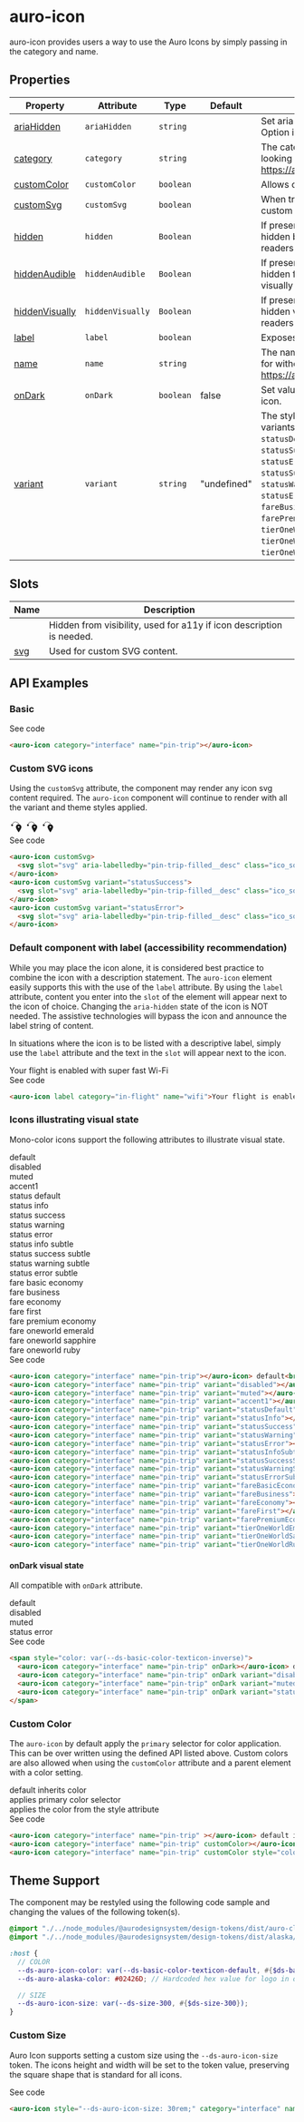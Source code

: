 <!-- AURO-GENERATED-CONTENT:START (FILE:src=../docs/api.md) -->
<!-- The below content is automatically added from ../docs/api.md -->

# auro-icon

auro-icon provides users a way to use the Auro Icons by simply passing in the category and name.

## Properties

| Property         | Attribute        | Type      | Default     | Description                                      |
|------------------|------------------|-----------|-------------|--------------------------------------------------|
| [ariaHidden](#ariaHidden)     | `ariaHidden`     | `string`  |             | Set aria-hidden value. Default is `true`. Option is `false`. |
| [category](#category)       | `category`       | `string`  |             | The category of the icon you are looking for. See https://auro.alaskaair.com/icons/usage. |
| [customColor](#customColor)    | `customColor`    | `boolean` |             | Allows custom color to be set.                   |
| [customSvg](#customSvg)      | `customSvg`      | `boolean` |             | When true, auro-icon will render a custom SVG inside the default slot. |
| [hidden](#hidden)         | `hidden`         | `Boolean` |             | If present, the component will be hidden both visually and from screen readers |
| [hiddenAudible](#hiddenAudible)  | `hiddenAudible`  | `Boolean` |             | If present, the component will be hidden from screen readers, but seen visually |
| [hiddenVisually](#hiddenVisually) | `hiddenVisually` | `Boolean` |             | If present, the component will be hidden visually, but still read by screen readers |
| [label](#label)          | `label`          | `boolean` |             | Exposes content in slot as icon label.           |
| [name](#name)           | `name`           | `string`  |             | The name of the icon you are looking for without the file extension. See https://auro.alaskaair.com/icons/usage. |
| [onDark](#onDark)         | `onDark`         | `boolean` | false       | Set value for on-dark version of auro-icon.      |
| [variant](#variant)        | `variant`        | `string`  | "undefined" | The style of the icon. The accepted variants are `accent1`, `disabled`, `muted`, `statusDefault`, `statusInfo`, `statusSuccess`, `statusWarning`, `statusError`, `statusInfoSubtle`, `statusSuccessSubtle`, `statusWarningSubtle`, `statusErrorSubtle`, `fareBasicEconomy`, `fareBusiness`, `fareEconomy`, `fareFirst`, `farePremiumEconomy`, `tierOneWorldEmerald`, `tierOneWorldSapphire`, `tierOneWorldRuby`. |

## Slots

| Name  | Description                                      |
|-------|--------------------------------------------------|
|       | Hidden from visibility, used for a11y if icon description is needed. |
| [svg](#svg) | Used for custom SVG content.                     |
<!-- AURO-GENERATED-CONTENT:END -->

## API Examples

### Basic

<div class="exampleWrapper">
  <!-- AURO-GENERATED-CONTENT:START (FILE:src=../apiExamples/basic.html) -->
  <!-- The below content is automatically added from ../apiExamples/basic.html -->
  <auro-icon category="interface" name="pin-trip"></auro-icon>
  <!-- AURO-GENERATED-CONTENT:END -->
</div>
<auro-accordion alignRight>
  <span slot="trigger">See code</span>
<!-- AURO-GENERATED-CONTENT:START (CODE:src=../apiExamples/basic.html) -->
<!-- The below code snippet is automatically added from ../apiExamples/basic.html -->

```html
<auro-icon category="interface" name="pin-trip"></auro-icon>
```
<!-- AURO-GENERATED-CONTENT:END -->
</auro-accordion>

### Custom SVG icons

Using the `customSvg` attribute, the component may render any icon svg content required. The `auro-icon` component will continue to render with all the variant and theme styles applied.

<div class="exampleWrapper">
  <!-- AURO-GENERATED-CONTENT:START (FILE:src=../apiExamples/customSvg.html) -->
  <!-- The below content is automatically added from ../apiExamples/customSvg.html -->
  <auro-icon customSvg>
    <svg slot="svg" aria-labelledby="pin-trip-filled__desc" class="ico_squareLarge" role="img" viewBox="0 0 24 24" part="svg" style="min-width: var(--auro-size-lg, var(--ds-size-300, 1.5rem)); height: var(--auro-size-lg, var(--ds-size-300, 1.5rem)); fill: currentcolor;"><title></title><desc id="pin-trip-filled__desc">drop pin with circles.</desc><path d="M10.045 3.345a.75.75 0 0 1 .785-.714l.05.003a.75.75 0 0 1-.082 1.498l-.04-.002a.75.75 0 0 1-.713-.785m-1.217.22a.75.75 0 0 1-.357 1l-.034.016a.75.75 0 0 1-.655-1.35l.047-.022a.75.75 0 0 1 .999.357m3.949.186a.75.75 0 0 1 1.012-.318l.045.023a.75.75 0 0 1-.703 1.326l-.035-.019a.75.75 0 0 1-.319-1.012M6.508 5.057a.75.75 0 0 1 .2 1.041l-.01.017a.75.75 0 1 1-1.246-.836l.014-.022a.75.75 0 0 1 1.042-.2m8.577.22a.75.75 0 0 1 1.038.218l.028.044a.75.75 0 0 1-1.264.808l-.02-.032a.75.75 0 0 1 .218-1.038m6.02 7.014c0-2.789-2.44-4.88-4.88-4.88s-4.881 2.091-4.881 4.88q0 2.559 4.11 8.496l.199.285.055.068a.697.697 0 0 0 1.088-.068q4.31-6.16 4.309-8.781m-6.275 0a1.394 1.394 0 1 1 2.789 0 1.394 1.394 0 0 1-2.789 0M4.635 10.704a1.74 1.74 0 1 0 0-3.48 1.74 1.74 0 0 0 0 3.48"></path></svg>
  </auro-icon>
  <auro-icon customSvg variant="statusSuccess">
    <svg slot="svg" aria-labelledby="pin-trip-filled__desc" class="ico_squareLarge" role="img" viewBox="0 0 24 24" part="svg" style="min-width: var(--auro-size-lg, var(--ds-size-300, 1.5rem)); height: var(--auro-size-lg, var(--ds-size-300, 1.5rem)); fill: currentcolor;"><title></title><desc id="pin-trip-filled__desc">drop pin with circles.</desc><path d="M10.045 3.345a.75.75 0 0 1 .785-.714l.05.003a.75.75 0 0 1-.082 1.498l-.04-.002a.75.75 0 0 1-.713-.785m-1.217.22a.75.75 0 0 1-.357 1l-.034.016a.75.75 0 0 1-.655-1.35l.047-.022a.75.75 0 0 1 .999.357m3.949.186a.75.75 0 0 1 1.012-.318l.045.023a.75.75 0 0 1-.703 1.326l-.035-.019a.75.75 0 0 1-.319-1.012M6.508 5.057a.75.75 0 0 1 .2 1.041l-.01.017a.75.75 0 1 1-1.246-.836l.014-.022a.75.75 0 0 1 1.042-.2m8.577.22a.75.75 0 0 1 1.038.218l.028.044a.75.75 0 0 1-1.264.808l-.02-.032a.75.75 0 0 1 .218-1.038m6.02 7.014c0-2.789-2.44-4.88-4.88-4.88s-4.881 2.091-4.881 4.88q0 2.559 4.11 8.496l.199.285.055.068a.697.697 0 0 0 1.088-.068q4.31-6.16 4.309-8.781m-6.275 0a1.394 1.394 0 1 1 2.789 0 1.394 1.394 0 0 1-2.789 0M4.635 10.704a1.74 1.74 0 1 0 0-3.48 1.74 1.74 0 0 0 0 3.48"></path></svg>
  </auro-icon>
  <auro-icon customSvg variant="statusError">
    <svg slot="svg" aria-labelledby="pin-trip-filled__desc" class="ico_squareLarge" role="img" viewBox="0 0 24 24" part="svg" style="min-width: var(--auro-size-lg, var(--ds-size-300, 1.5rem)); height: var(--auro-size-lg, var(--ds-size-300, 1.5rem)); fill: currentcolor;"><title></title><desc id="pin-trip-filled__desc">drop pin with circles.</desc><path d="M10.045 3.345a.75.75 0 0 1 .785-.714l.05.003a.75.75 0 0 1-.082 1.498l-.04-.002a.75.75 0 0 1-.713-.785m-1.217.22a.75.75 0 0 1-.357 1l-.034.016a.75.75 0 0 1-.655-1.35l.047-.022a.75.75 0 0 1 .999.357m3.949.186a.75.75 0 0 1 1.012-.318l.045.023a.75.75 0 0 1-.703 1.326l-.035-.019a.75.75 0 0 1-.319-1.012M6.508 5.057a.75.75 0 0 1 .2 1.041l-.01.017a.75.75 0 1 1-1.246-.836l.014-.022a.75.75 0 0 1 1.042-.2m8.577.22a.75.75 0 0 1 1.038.218l.028.044a.75.75 0 0 1-1.264.808l-.02-.032a.75.75 0 0 1 .218-1.038m6.02 7.014c0-2.789-2.44-4.88-4.88-4.88s-4.881 2.091-4.881 4.88q0 2.559 4.11 8.496l.199.285.055.068a.697.697 0 0 0 1.088-.068q4.31-6.16 4.309-8.781m-6.275 0a1.394 1.394 0 1 1 2.789 0 1.394 1.394 0 0 1-2.789 0M4.635 10.704a1.74 1.74 0 1 0 0-3.48 1.74 1.74 0 0 0 0 3.48"></path></svg>
  </auro-icon>
  <!-- AURO-GENERATED-CONTENT:END -->
</div>
<auro-accordion alignRight>
  <span slot="trigger">See code</span>
<!-- AURO-GENERATED-CONTENT:START (CODE:src=../apiExamples/customSvg.html) -->
<!-- The below code snippet is automatically added from ../apiExamples/customSvg.html -->

```html
<auro-icon customSvg>
  <svg slot="svg" aria-labelledby="pin-trip-filled__desc" class="ico_squareLarge" role="img" viewBox="0 0 24 24" part="svg" style="min-width: var(--auro-size-lg, var(--ds-size-300, 1.5rem)); height: var(--auro-size-lg, var(--ds-size-300, 1.5rem)); fill: currentcolor;"><title></title><desc id="pin-trip-filled__desc">drop pin with circles.</desc><path d="M10.045 3.345a.75.75 0 0 1 .785-.714l.05.003a.75.75 0 0 1-.082 1.498l-.04-.002a.75.75 0 0 1-.713-.785m-1.217.22a.75.75 0 0 1-.357 1l-.034.016a.75.75 0 0 1-.655-1.35l.047-.022a.75.75 0 0 1 .999.357m3.949.186a.75.75 0 0 1 1.012-.318l.045.023a.75.75 0 0 1-.703 1.326l-.035-.019a.75.75 0 0 1-.319-1.012M6.508 5.057a.75.75 0 0 1 .2 1.041l-.01.017a.75.75 0 1 1-1.246-.836l.014-.022a.75.75 0 0 1 1.042-.2m8.577.22a.75.75 0 0 1 1.038.218l.028.044a.75.75 0 0 1-1.264.808l-.02-.032a.75.75 0 0 1 .218-1.038m6.02 7.014c0-2.789-2.44-4.88-4.88-4.88s-4.881 2.091-4.881 4.88q0 2.559 4.11 8.496l.199.285.055.068a.697.697 0 0 0 1.088-.068q4.31-6.16 4.309-8.781m-6.275 0a1.394 1.394 0 1 1 2.789 0 1.394 1.394 0 0 1-2.789 0M4.635 10.704a1.74 1.74 0 1 0 0-3.48 1.74 1.74 0 0 0 0 3.48"></path></svg>
</auro-icon>
<auro-icon customSvg variant="statusSuccess">
  <svg slot="svg" aria-labelledby="pin-trip-filled__desc" class="ico_squareLarge" role="img" viewBox="0 0 24 24" part="svg" style="min-width: var(--auro-size-lg, var(--ds-size-300, 1.5rem)); height: var(--auro-size-lg, var(--ds-size-300, 1.5rem)); fill: currentcolor;"><title></title><desc id="pin-trip-filled__desc">drop pin with circles.</desc><path d="M10.045 3.345a.75.75 0 0 1 .785-.714l.05.003a.75.75 0 0 1-.082 1.498l-.04-.002a.75.75 0 0 1-.713-.785m-1.217.22a.75.75 0 0 1-.357 1l-.034.016a.75.75 0 0 1-.655-1.35l.047-.022a.75.75 0 0 1 .999.357m3.949.186a.75.75 0 0 1 1.012-.318l.045.023a.75.75 0 0 1-.703 1.326l-.035-.019a.75.75 0 0 1-.319-1.012M6.508 5.057a.75.75 0 0 1 .2 1.041l-.01.017a.75.75 0 1 1-1.246-.836l.014-.022a.75.75 0 0 1 1.042-.2m8.577.22a.75.75 0 0 1 1.038.218l.028.044a.75.75 0 0 1-1.264.808l-.02-.032a.75.75 0 0 1 .218-1.038m6.02 7.014c0-2.789-2.44-4.88-4.88-4.88s-4.881 2.091-4.881 4.88q0 2.559 4.11 8.496l.199.285.055.068a.697.697 0 0 0 1.088-.068q4.31-6.16 4.309-8.781m-6.275 0a1.394 1.394 0 1 1 2.789 0 1.394 1.394 0 0 1-2.789 0M4.635 10.704a1.74 1.74 0 1 0 0-3.48 1.74 1.74 0 0 0 0 3.48"></path></svg>
</auro-icon>
<auro-icon customSvg variant="statusError">
  <svg slot="svg" aria-labelledby="pin-trip-filled__desc" class="ico_squareLarge" role="img" viewBox="0 0 24 24" part="svg" style="min-width: var(--auro-size-lg, var(--ds-size-300, 1.5rem)); height: var(--auro-size-lg, var(--ds-size-300, 1.5rem)); fill: currentcolor;"><title></title><desc id="pin-trip-filled__desc">drop pin with circles.</desc><path d="M10.045 3.345a.75.75 0 0 1 .785-.714l.05.003a.75.75 0 0 1-.082 1.498l-.04-.002a.75.75 0 0 1-.713-.785m-1.217.22a.75.75 0 0 1-.357 1l-.034.016a.75.75 0 0 1-.655-1.35l.047-.022a.75.75 0 0 1 .999.357m3.949.186a.75.75 0 0 1 1.012-.318l.045.023a.75.75 0 0 1-.703 1.326l-.035-.019a.75.75 0 0 1-.319-1.012M6.508 5.057a.75.75 0 0 1 .2 1.041l-.01.017a.75.75 0 1 1-1.246-.836l.014-.022a.75.75 0 0 1 1.042-.2m8.577.22a.75.75 0 0 1 1.038.218l.028.044a.75.75 0 0 1-1.264.808l-.02-.032a.75.75 0 0 1 .218-1.038m6.02 7.014c0-2.789-2.44-4.88-4.88-4.88s-4.881 2.091-4.881 4.88q0 2.559 4.11 8.496l.199.285.055.068a.697.697 0 0 0 1.088-.068q4.31-6.16 4.309-8.781m-6.275 0a1.394 1.394 0 1 1 2.789 0 1.394 1.394 0 0 1-2.789 0M4.635 10.704a1.74 1.74 0 1 0 0-3.48 1.74 1.74 0 0 0 0 3.48"></path></svg>
</auro-icon>
```
<!-- AURO-GENERATED-CONTENT:END -->
</auro-accordion>

### Default component with label (accessibility recommendation)

While you may place the icon alone, it is considered best practice to combine the icon with a description statement. The `auro-icon` element easily supports this with the use of the `label` attribute. By using the `label` attribute, content you enter into the `slot` of the element will appear next to the icon of choice. Changing the `aria-hidden` state of the icon is NOT needed. The assistive technologies will bypass the icon and announce the label string of content.

In situations where the icon is to be listed with a descriptive label, simply use the `label` attribute and the text in the `slot` will appear next to the icon.

<div class="exampleWrapper">
  <!-- AURO-GENERATED-CONTENT:START (FILE:src=../apiExamples/accessRec.html) -->
  <!-- The below content is automatically added from ../apiExamples/accessRec.html -->
  <auro-icon label category="in-flight" name="wifi">Your flight is enabled with super fast Wi-Fi</auro-icon>
  <!-- AURO-GENERATED-CONTENT:END -->
</div>
<auro-accordion alignRight>
  <span slot="trigger">See code</span>
<!-- AURO-GENERATED-CONTENT:START (CODE:src=../apiExamples/accessRec.html) -->
<!-- The below code snippet is automatically added from ../apiExamples/accessRec.html -->

```html
<auro-icon label category="in-flight" name="wifi">Your flight is enabled with super fast Wi-Fi</auro-icon>
```
<!-- AURO-GENERATED-CONTENT:END -->
</auro-accordion>

### Icons illustrating visual state

Mono-color icons support the following attributes to illustrate visual state.

<div class="exampleWrapper">
  <!-- AURO-GENERATED-CONTENT:START (FILE:src=../apiExamples/visualState.html) -->
  <!-- The below content is automatically added from ../apiExamples/visualState.html -->
  <auro-icon category="interface" name="pin-trip"></auro-icon> default<br />
  <auro-icon category="interface" name="pin-trip" variant="disabled"></auro-icon> disabled<br />
  <auro-icon category="interface" name="pin-trip" variant="muted"></auro-icon> muted<br />
  <auro-icon category="interface" name="pin-trip" variant="accent1"></auro-icon> accent1<br />
  <auro-icon category="interface" name="pin-trip" variant="statusDefault"></auro-icon> status default<br />
  <auro-icon category="interface" name="pin-trip" variant="statusInfo"></auro-icon> status info<br />
  <auro-icon category="interface" name="pin-trip" variant="statusSuccess"></auro-icon> status success<br />
  <auro-icon category="interface" name="pin-trip" variant="statusWarning"></auro-icon> status warning<br />
  <auro-icon category="interface" name="pin-trip" variant="statusError"></auro-icon> status error<br />
  <auro-icon category="interface" name="pin-trip" variant="statusInfoSubtle"></auro-icon> status info subtle<br />
  <auro-icon category="interface" name="pin-trip" variant="statusSuccessSubtle"></auro-icon> status success subtle<br />
  <auro-icon category="interface" name="pin-trip" variant="statusWarningSubtle"></auro-icon> status warning subtle<br />
  <auro-icon category="interface" name="pin-trip" variant="statusErrorSubtle"></auro-icon> status error subtle<br />
  <auro-icon category="interface" name="pin-trip" variant="fareBasicEconomy"></auro-icon> fare basic economy<br />
  <auro-icon category="interface" name="pin-trip" variant="fareBusiness"></auro-icon> fare business<br />
  <auro-icon category="interface" name="pin-trip" variant="fareEconomy"></auro-icon> fare economy<br />
  <auro-icon category="interface" name="pin-trip" variant="fareFirst"></auro-icon> fare first<br />
  <auro-icon category="interface" name="pin-trip" variant="farePremiumEconomy"></auro-icon> fare premium economy<br />
  <auro-icon category="interface" name="pin-trip" variant="tierOneWorldEmerald"></auro-icon> fare oneworld emerald<br />
  <auro-icon category="interface" name="pin-trip" variant="tierOneWorldSapphire"></auro-icon> fare oneworld sapphire<br />
  <auro-icon category="interface" name="pin-trip" variant="tierOneWorldRuby"></auro-icon> fare oneworld ruby<br />
  <!-- AURO-GENERATED-CONTENT:END -->
</div>
<auro-accordion alignRight>
  <span slot="trigger">See code</span>
<!-- AURO-GENERATED-CONTENT:START (CODE:src=../apiExamples/visualState.html) -->
<!-- The below code snippet is automatically added from ../apiExamples/visualState.html -->

```html
<auro-icon category="interface" name="pin-trip"></auro-icon> default<br />
<auro-icon category="interface" name="pin-trip" variant="disabled"></auro-icon> disabled<br />
<auro-icon category="interface" name="pin-trip" variant="muted"></auro-icon> muted<br />
<auro-icon category="interface" name="pin-trip" variant="accent1"></auro-icon> accent1<br />
<auro-icon category="interface" name="pin-trip" variant="statusDefault"></auro-icon> status default<br />
<auro-icon category="interface" name="pin-trip" variant="statusInfo"></auro-icon> status info<br />
<auro-icon category="interface" name="pin-trip" variant="statusSuccess"></auro-icon> status success<br />
<auro-icon category="interface" name="pin-trip" variant="statusWarning"></auro-icon> status warning<br />
<auro-icon category="interface" name="pin-trip" variant="statusError"></auro-icon> status error<br />
<auro-icon category="interface" name="pin-trip" variant="statusInfoSubtle"></auro-icon> status info subtle<br />
<auro-icon category="interface" name="pin-trip" variant="statusSuccessSubtle"></auro-icon> status success subtle<br />
<auro-icon category="interface" name="pin-trip" variant="statusWarningSubtle"></auro-icon> status warning subtle<br />
<auro-icon category="interface" name="pin-trip" variant="statusErrorSubtle"></auro-icon> status error subtle<br />
<auro-icon category="interface" name="pin-trip" variant="fareBasicEconomy"></auro-icon> fare basic economy<br />
<auro-icon category="interface" name="pin-trip" variant="fareBusiness"></auro-icon> fare business<br />
<auro-icon category="interface" name="pin-trip" variant="fareEconomy"></auro-icon> fare economy<br />
<auro-icon category="interface" name="pin-trip" variant="fareFirst"></auro-icon> fare first<br />
<auro-icon category="interface" name="pin-trip" variant="farePremiumEconomy"></auro-icon> fare premium economy<br />
<auro-icon category="interface" name="pin-trip" variant="tierOneWorldEmerald"></auro-icon> fare oneworld emerald<br />
<auro-icon category="interface" name="pin-trip" variant="tierOneWorldSapphire"></auro-icon> fare oneworld sapphire<br />
<auro-icon category="interface" name="pin-trip" variant="tierOneWorldRuby"></auro-icon> fare oneworld ruby<br />
```
<!-- AURO-GENERATED-CONTENT:END -->
</auro-accordion>

#### onDark visual state

All compatible with `onDark` attribute.

<div class="exampleWrapper--ondark">
  <!-- AURO-GENERATED-CONTENT:START (FILE:src=../apiExamples/onDark.html) -->
  <!-- The below content is automatically added from ../apiExamples/onDark.html -->
  <span style="color: var(--ds-basic-color-texticon-inverse)">
    <auro-icon category="interface" name="pin-trip" onDark></auro-icon> default<br />
    <auro-icon category="interface" name="pin-trip" onDark variant="disabled"></auro-icon> disabled<br />
    <auro-icon category="interface" name="pin-trip" onDark variant="muted"></auro-icon> muted<br />
    <auro-icon category="interface" name="pin-trip" onDark variant="statusError"></auro-icon> status error<br />
  </span>
  <!-- AURO-GENERATED-CONTENT:END -->
</div>
<auro-accordion alignRight>
  <span slot="trigger">See code</span>
<!-- AURO-GENERATED-CONTENT:START (CODE:src=../apiExamples/onDark.html) -->
<!-- The below code snippet is automatically added from ../apiExamples/onDark.html -->

```html
<span style="color: var(--ds-basic-color-texticon-inverse)">
  <auro-icon category="interface" name="pin-trip" onDark></auro-icon> default<br />
  <auro-icon category="interface" name="pin-trip" onDark variant="disabled"></auro-icon> disabled<br />
  <auro-icon category="interface" name="pin-trip" onDark variant="muted"></auro-icon> muted<br />
  <auro-icon category="interface" name="pin-trip" onDark variant="statusError"></auro-icon> status error<br />
</span>
```
<!-- AURO-GENERATED-CONTENT:END -->
</auro-accordion>

### Custom Color

The `auro-icon` by default apply the `primary` selector for color application. This can be over written using the defined API listed above. Custom colors are also allowed when using the `customColor` attribute and a parent element with a color setting.

<div class="exampleWrapper">
  <!-- AURO-GENERATED-CONTENT:START (FILE:src=../apiExamples/customColor.html) -->
  <!-- The below content is automatically added from ../apiExamples/customColor.html -->
  <auro-icon category="interface" name="pin-trip" ></auro-icon> default inherits color<br/>
  <auro-icon category="interface" name="pin-trip" customColor></auro-icon> applies primary color selector<br/>
  <auro-icon category="interface" name="pin-trip" customColor style="color: orange;"></auro-icon> applies the color from the style attribute
  <!-- AURO-GENERATED-CONTENT:END -->
</div>
<auro-accordion alignRight>
  <span slot="trigger">See code</span>
<!-- AURO-GENERATED-CONTENT:START (CODE:src=../apiExamples/customColor.html) -->
<!-- The below code snippet is automatically added from ../apiExamples/customColor.html -->

```html
<auro-icon category="interface" name="pin-trip" ></auro-icon> default inherits color<br/>
<auro-icon category="interface" name="pin-trip" customColor></auro-icon> applies primary color selector<br/>
<auro-icon category="interface" name="pin-trip" customColor style="color: orange;"></auro-icon> applies the color from the style attribute
```
<!-- AURO-GENERATED-CONTENT:END -->
</auro-accordion>

## Theme Support

The component may be restyled using the following code sample and changing the values of the following token(s).

<!-- AURO-GENERATED-CONTENT:START (CODE:src=./../src/tokens.scss) -->
<!-- The below code snippet is automatically added from ./../src/tokens.scss -->

```scss
@import "./../node_modules/@aurodesignsystem/design-tokens/dist/auro-classic/SCSSVariables";
@import "./../node_modules/@aurodesignsystem/design-tokens/dist/alaska/SCSSVariables--alaska";

:host {
  // COLOR
  --ds-auro-icon-color: var(--ds-basic-color-texticon-default, #{$ds-basic-color-texticon-default});
  --ds-auro-alaska-color: #02426D; // Hardcoded hex value for logo in order to prevent color change

  // SIZE
  --ds-auro-icon-size: var(--ds-size-300, #{$ds-size-300});
}
```
<!-- AURO-GENERATED-CONTENT:END -->

### Custom Size

Auro Icon supports setting a custom size using the `--ds-auro-icon-size` token. The icons height and width will be set to the token value, preserving the square shape that is standard for all icons.

<div class="exampleWrapper">
  <!-- AURO-GENERATED-CONTENT:START (FILE:src=../apiExamples/customSize.html) -->
  <!-- The below content is automatically added from ../apiExamples/customSize.html -->
  <auro-icon style="--ds-auro-icon-size: 30rem;" category="interface" name="pin-trip" variant="statusSuccess"></auro-icon>
  <!-- AURO-GENERATED-CONTENT:END -->
</div>
<auro-accordion alignRight>
  <span slot="trigger">See code</span>
<!-- AURO-GENERATED-CONTENT:START (CODE:src=../apiExamples/customSize.html) -->
<!-- The below code snippet is automatically added from ../apiExamples/customSize.html -->

```html
<auro-icon style="--ds-auro-icon-size: 30rem;" category="interface" name="pin-trip" variant="statusSuccess"></auro-icon>
```
<!-- AURO-GENERATED-CONTENT:END -->
</auro-accordion>
